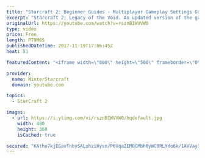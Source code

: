 ```yaml
---
title: "Starcraft 2: Beginner Guides - Multiplayer Gameplay Settings Guide and Recommendations (Updated)"
excerpt: "Starcraft 2: Legacy of the Void. An updated version of the gameplay/controls and region settings guide for Legacy of the Void, going over the changes and reiterating my recommended settings, as well as the settings I use as a Grandmaster player.  Thanks for watching and hope you enjoy!  I am a Grandmasters"
originalUrl: https://youtube.com/watch?v=rsznBIWVVW0
type: video
price: Free
length: PT9M6S
publishedDateTime: 2017-11-19T17:06:45Z
heat: 51

featuredContent: "<iframe width=\"800\" height=\"500\" frameborder=\"0\" src=\"https://www.youtube.com/embed/rsznBIWVVW0\" allow=\"accelerometer; autoplay; encrypted-media; gyroscope; picture-in-picture\" allowfullscreen></iframe>"

provider:
  name: WinterStarcraft
  domain: youtube.com

topics:
  - StarCraft 2

images:
  - url: https://i.ytimg.com/vi/rsznBIWVVW0/hqdefault.jpg
    width: 480
    height: 360
    isCached: true

secured: "KAtho7kjEGavTnbySALxhziHysn/P6VqaZEMOCMbh6yWC0RLYdo6k/1AVVay1HoEPkLlBB2qpogf3IfxWbmg4ssbjHu+gPlLzobczLNOdRzk/mHO6lGFj4iZFO80fb38vfpdIZ+JFffMmkDI1TTxNU0dz/G6wd43ZORzFm7cu1NpWRZ36Rgm++LI08OQfPa7gcJYj6zvmh5uX9o0IjBZorAAZk3CXNrEOh2SDRjG6jc16Uo25zZk3rtbVRFic4WQSdY92nwSm8f8u+BMsiHzd3t3wxR+TZdVkr9vw+tL2OYxf3fKdzI6AH8MxY2TSZ+SJXP7NJPGn6UcGmXh+PVo7i7UXBXsm1FIh/cHXiwm0diJ+nDEeAw6+GeUYLtpMwwWPgUeyvyvA/l1SQtXu5FEZ09yceh3ocszR3lqAhOUBHs=;L6axrFOz1PzdaBHHAG5W4A=="
---
```


